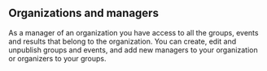 ## Organizations and managers

As a manager of an organization you have access to all the groups, events and
results that belong to the organization. You can create, edit and unpublish
groups and events, and add new managers to your organization or organizers to
your groups.
